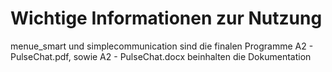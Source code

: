 # Wichtige Informationen zur Nutzung
menue_smart und simplecommunication sind die finalen Programme
A2 - PulseChat.pdf, sowie A2 - PulseChat.docx beinhalten die Dokumentation
